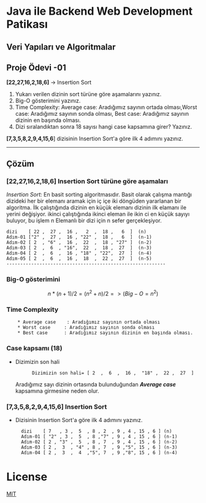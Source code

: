 # Java ile Backend Web Development Patikası

## Veri Yapıları ve Algoritmalar  


## Proje Ödevi  -01

**[22,27,16,2,18,6]**  -> Insertion Sort

1.  Yukarı verilen dizinin sort türüne göre aşamalarını yazınız.
2.  Big-O gösterimini yazınız.
3.  Time Complexity: Average case: Aradığımız sayının ortada olması,Worst case: Aradığımız sayının sonda olması, Best case: Aradığımız sayının dizinin en başında olması.
4.  Dizi sıralandıktan sonra 18 sayısı hangi case kapsamına girer? Yazınız.

  

**[7,3,5,8,2,9,4,15,6**] dizisinin Insertion Sort'a göre ilk 4 adımını yazınız.

***
## Çözüm
###  [22,27,16,2,18,6]  Insertion Sort türüne göre aşamaları

*Insertion Sort:* En basit sorting algoritmasıdır.
Basit olarak çalışma mantığı dizideki her bir elemanı aramak için iç içe iki döngüden yararlanan bir algoritma. İlk çalıştığında dizinin en küçük elemanı dizinin ilk elamanı ile yerini değişiyor.
ikinci çalıştığında ikinci eleman ile ikin ci en küçük sayıyı buluyor, bu işlem n Elemanlı bir dizi için n sefer gerçekleşiyor.

	dizi	[ 22 ,  27 ,  16 ,   2  ,  18 ,   6  ]  (n)
	Adım-01 ["2" ,  27 ,  16 , "22" ,  18 ,   6  ]  (n-1)
	Adım-02 [ 2  , "6" ,  16 ,  22  ,  18 , "27" ]  (n-2)
	Adım-03 [ 2  ,  6  , "16",  22  ,  18 ,  27  ]  (n-3)
	Adım-04 [ 2  ,  6  ,  16 , "18" , "22",  27  ]  (n-4)
	Adım-05 [ 2  ,  6  ,  16 ,  18  ,  22 ,  27  ]  (n-5)	
	----------------------------------------------------------
### Big-O gösterimini 													
$$
n*(n+1)/2 =(n ^ { 2 } + n)/2 => (Big-O=	n ^ { 2 } )
$$
### Time Complexity
		* Average case    : Aradığımız sayının ortada olması
		* Worst case     : Aradığımız sayının sonda olması
		* Best case      : Aradığımız sayının dizinin en başında olması.
		 
### Case kapsamı (18)
* Dizimizin son hali		
			
			Dizimizin son hali= [ 2  ,  6  ,  16 ,  "18" ,  22 ,  27  ]
	Aradığımız sayı dizinin ortasında bulunduğundan ***Average case*** kapsamına girmesine neden olur.
###  [7,3,5,8,2,9,4,15,6] Insertion Sort
* Dizisinin Insertion Sort'a göre ilk 4 adımını yazınız.	


		dizi    [ 7   , 3 ,  5  , 8 , 2  , 9 , 4 , 15 , 6 ] (n)
		Adım-01 [ "2" , 3 ,  5  , 8 ,"7" , 9 , 4 , 15 , 6 ] (n-1)
		Adım-02 [ 2 , "3" ,  5  , 8 , 7  , 9 , 4 , 15 , 6 ] (n-2)
		Adım-03 [ 2 ,  3  , "4" , 8 , 7  , 9 ,"5", 15 , 6 ] (n-3)
		Adım-04 [ 2 ,  3  ,  4  ,"5", 7  , 9 ,"8", 15 , 6 ] (n-4)
    
# License
[MIT](https://choosealicense.com/licenses/mit/)
